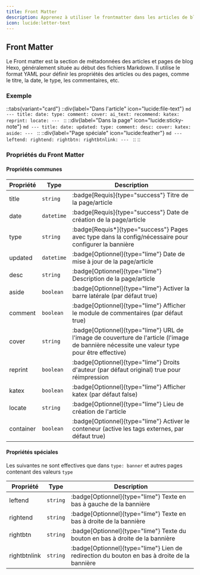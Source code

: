 ```yaml
---
title: Front Matter
description: Apprenez à utiliser le frontmatter dans les articles de blog Hexo (destiné à être utilisé dans ce thème).
icon: lucide:letter-text
---
```


## Front Matter

Le Front matter est la section de métadonnées des articles et pages de blog Hexo, généralement située au début des fichiers Markdown. Il utilise le format YAML pour définir les propriétés des articles ou des pages, comme le titre, la date, le type, les commentaires, etc.

### Exemple

::tabs{variant="card"}
  ::div{label="Dans l'article" icon="lucide:file-text"}
    ```md
    ---
    title:
    date:
    type:
    comment:
    cover:
    ai_text:
    recommend:
    katex:
    reprint:
    locate:
    ---
    ```
  ::
  ::div{label="Dans la page" icon="lucide:sticky-note"}
    ```md
    ---
    title:
    date:
    updated:
    type:
    comment:
    desc:
    cover:
    katex:
    aside:
    ---
    ```
  ::
  ::div{label="Page spéciale" icon="lucide:feather"}
    ```md
    ---
    leftend:
    rightend:
    rightbtn:
    rightbtnlink:
    ---
    ```
  ::
::

### Propriétés du Front Matter

#### Propriétés communes

| Propriété    | Type        | Description                                                                    |
| ------------ | ----------- | ------------------------------------------------------------------------------ |
| title        | `string`    | :badge[Requis]{type="success"} Titre de la page/article                       |
| date         | `datetime`  | :badge[Requis]{type="success"} Date de création de la page/article            |
| type         | `string`    | :badge[Requis*]{type="success"} Pages avec type dans la config/nécessaire pour configurer la bannière |
| updated      | `datetime`  | :badge[Optionnel]{type="lime"} Date de mise à jour de la page/article         |
| desc         | `string`    | :badge[Optionnel]{type="lime"} Description de la page/article                 |
| aside        | `boolean`   | :badge[Optionnel]{type="lime"} Activer la barre latérale (par défaut true)    |
| comment      | `boolean`   | :badge[Optionnel]{type="lime"} Afficher le module de commentaires (par défaut true) |
| cover        | `string`    | :badge[Optionnel]{type="lime"} URL de l'image de couverture de l'article (l'image de bannière nécessite une valeur type pour être effective) |
| reprint      | `boolean`   | :badge[Optionnel]{type="lime"} Droits d'auteur (par défaut original) true pour réimpression |
| katex        | `boolean`   | :badge[Optionnel]{type="lime"} Afficher katex (par défaut false)              |
| locate       | `string`    | :badge[Optionnel]{type="lime"} Lieu de création de l'article                  |
| container    | `boolean`   | :badge[Optionnel]{type="lime"} Activer le conteneur (active les tags externes, par défaut true) |


#### Propriétés spéciales

Les suivantes ne sont effectives que dans `type: banner` et autres pages contenant des valeurs `type`

| Propriété     | Type      | Description                                                    |
| ------------- | --------- | -------------------------------------------------------------- |
| leftend       | `string`  | :badge[Optionnel]{type="lime"} Texte en bas à gauche de la bannière |
| rightend      | `string`  | :badge[Optionnel]{type="lime"} Texte en bas à droite de la bannière |
| rightbtn      | `string`  | :badge[Optionnel]{type="lime"} Texte du bouton en bas à droite de la bannière |
| rightbtnlink  | `string`  | :badge[Optionnel]{type="lime"} Lien de redirection du bouton en bas à droite de la bannière |